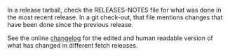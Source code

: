 <!--
Copyright (C) Daniel Stenberg, <daniel@haxx.se>, et al.

SPDX-License-Identifier: fetch
-->

In a release tarball, check the RELEASES-NOTES file for what was done in the
most recent release. In a git check-out, that file mentions changes that have
been done since the previous release.

See the online [changelog](https://curl.se/changes.html) for the edited and
human readable version of what has changed in different fetch releases.
